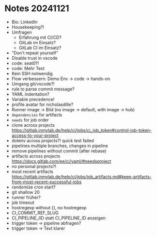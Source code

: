 # Notes 20241121

- Bio: LinkedIn
- Housekeeping?!
- Umfragen
  - Erfahrung mit CI/CD?
  - GitLab im Einsatz?
  - GitLab CI im Einsatz?
- "Don't repeat yourself"
- Disable trust in vscode
- code: seat0?!
- code: Mehr Text
- Kein SSH notwendig
- Flow verbessern: Demo Env -> code -> hands-on
- Umgang git/vscode?!
- rule to parse commit message?
- YAML indentation?
- Variable precedence!
- profile avatar for nicholasdille?
- Runner image -> Bild (no image -> default, with image -> hub)
- `dependencies` for artifacts
- `needs` for job order
- clone across projects https://gitlab.inmylab.de/help/ci/jobs/ci_job_token#control-job-token-access-to-your-project
- dotenv across projects?! quick test failed
- pipelines multiple branches, changes in pipeline
- remove pipelines without commit (after rebase)
- artifacts across projects https://docs.gitlab.com/ee/ci/yaml/#needsproject
- no personal projects?!
- most recent artifacts https://gitlab.inmylab.de/help/ci/jobs/job_artifacts.md#keep-artifacts-from-most-recent-successful-jobs
- randomize cron start?
- git shallow 20
- runner früher?
- job timeout
- hostregexp without {}, no hostregexp
- CI_COMMIT_REF_SLUG
- CI_PIPELINE_IID statt CI_PIPELINE_ID anzeigen
- trigger token -> pipeline abfragen?
- trigger token -> Text klarer